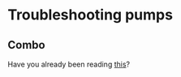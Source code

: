 # Troubleshooting pumps

## Combo

Have you already been reading [this](../Usage/Accu-Chek-Combo-Tips-for-Basic-usage.md)?
